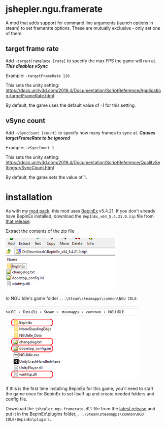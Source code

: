 # jshepler.ngu.framerate
A mod that adds support for command line arguments (launch options in steam) to set framerate options. These are mutually exclusive - only set one of them.

## target frame rate
Add `-targetFrameRate [rate]` to specify the max FPS the game will run at. ***This disables vSync***

Example: `-targetFrameRate 120`.

This sets the unity setting: https://docs.unity3d.com/2019.4/Documentation/ScriptReference/Application-targetFrameRate.html

By default, the game uses the default value of -1 for this setting.

## vSync count
Add `-vSyncCount [count]` to specify how many frames to sync at. ***Causes targetFrameRate to be ignored***

Example: `-vSyncCount 1`

This sets the unity setting: https://docs.unity3d.com/2019.4/Documentation/ScriptReference/QualitySettings-vSyncCount.html

By default, the game sets the value of 1.

# installation
As with my [mod pack](https://github.com/jshepler/jshepler.ngu.mods), this mod uses [BepinEx](https://github.com/BepInEx/BepInEx) v5.4.21. If you don't already have BepinEx installed, download the `BepInEx_x64_5.4.21.0.zip` file from [that release](https://github.com/BepInEx/BepInEx/releases/tag/v5.4.21).

Extract the contents of the zip file

![bepinex zip contents](bepinex_zip_contents.png)

to NGU Idle's game folder `...\Steam\steamapps\common\NGU IDLE`.

![NGU folder after extraion](bepinex_extracted.png)

If this is the first time installing BepinEx for this game, you'll need to start the game once for BepinEx to set itself up and create needed folders and config file.

Download the `jshepler.ngu.framerate.dll` file from the [latest release](https://github.com/jshepler/jshepler.ngu.framerate/releases/latest) and put it in the BepinEx\plugins folder, `...\Steam\steamapps\common\NGU IDLE\BepinEx\plugins`.
